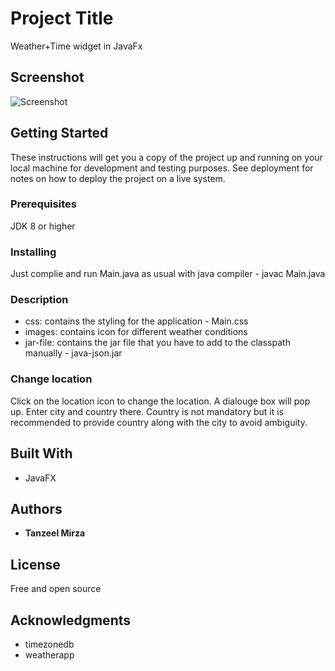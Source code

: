 # Project Title

Weather+Time widget in JavaFx

## Screenshot
![Screenshot](https://user-images.githubusercontent.com/33144278/57965930-e52cf800-7968-11e9-8baf-c3bb59902213.png)

## Getting Started

These instructions will get you a copy of the project up and running on your local machine for development and testing purposes. See deployment for notes on how to deploy the project on a live system.

### Prerequisites

JDK 8 or higher

### Installing

Just complie and run Main.java as usual with java compiler - javac Main.java

### Description

* css: contains the styling for the application - Main.css
* images: contains icon for different weather conditions 
* jar-file: contains the jar file that you have to add to the classpath manually - java-json.jar

### Change location
Click on the location icon to change the location. A dialouge box will pop up. Enter city and country there. Country is not mandatory but it is recommended to provide country along with the city to avoid ambiguity.

## Built With

* JavaFX

## Authors

* **Tanzeel Mirza**

## License

Free and open source

## Acknowledgments

* timezonedb
* weatherapp
